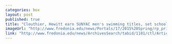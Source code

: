 ```yaml
---
categories: box
layout: post
published: true
title: "Clouthier, Hewitt earn SUNYAC men's swimming titles, set school marksUntitled"
imageUrl: "http://www.fredonia.edu/news/Portals/17/2015%20Spring/rp_primary_Jake_Hewitt_12_6_2014_6_10_43_PM.JPG"
link: "http://www.fredonia.edu/news/ArchivesSearch/tabid/1101/ctl/ArticleView/mid/1878/articleId/5229/Clouthier_Hewitt_earn_SUNYAC_mens_swimming_titles_set_school_marks.aspx"
---
```



